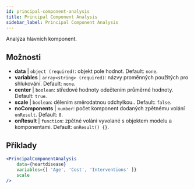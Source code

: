 ```yaml
---
id: principal-component-analysis
title: Principal Component Analysis
sidebar_label: Principal Component Analysis
---
```


Analýza hlavních komponent.

## Možnosti

* __data__ | `object (required)`: objekt pole hodnot. Default: `none`.
* __variables__ | `array<string> (required)`: názvy proměnných použitých pro shlukování. Default: `none`.
* __center__ | `boolean`: středové hodnoty odečtením průměrné hodnoty. Default: `true`.
* __scale__ | `boolean`: dělením směrodatnou odchylkou.. Default: `false`.
* __noComponents__ | `number`: počet komponent dodaných zpětnému volání `onResult`. Default: `0`.
* __onResult__ | `function`: zpětné volání vyvolané s objektem modelu a komponentami. Default: `onResult() {}`.


## Příklady

```jsx live
<PrincipalComponentAnalysis 
    data={heartdisease} 
    variables={[ 'Age', 'Cost', 'Interventions' ]}
    scale
/>
```

